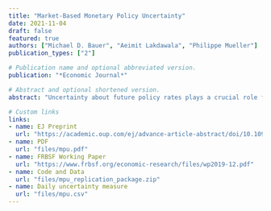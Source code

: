 ```yaml
---
title: "Market-Based Monetary Policy Uncertainty"
date: 2021-11-04
draft: false
featured: true
authors: ["Michael D. Bauer", "Aeimit Lakdawala", "Philippe Mueller"]
publication_types: ["2"]

# Publication name and optional abbreviated version.
publication: "*Economic Journal*"

# Abstract and optional shortened version.
abstract: "Uncertainty about future policy rates plays a crucial role for the transmission of monetary policy to financial markets. We demonstrate this using event studies of FOMC announcements and a new model-free uncertainty measure based on derivatives. Over the ``FOMC uncertainty cycle'' announcements systematically resolve uncertainty, which then gradually ramps up again. Changes in monetary policy uncertainty around FOMC announcements---often due to forward guidance---have pronounced effects on asset prices that are distinct from the effects of conventional policy surprises. The level of uncertainty determines the magnitude of financial market reactions to surprises about the path of policy rates."

# Custom links
links:
- name: EJ Preprint
  url: "https://academic.oup.com/ej/advance-article-abstract/doi/10.1093/ej/ueab086/6420241"
- name: PDF
  url: "files/mpu.pdf"
- name: FRBSF Working Paper
  url: "https://www.frbsf.org/economic-research/files/wp2019-12.pdf"
- name: Code and Data
  url: "files/mpu_replication_package.zip"
- name: Daily uncertainty measure
  url: "files/mpu.csv"
---
```

